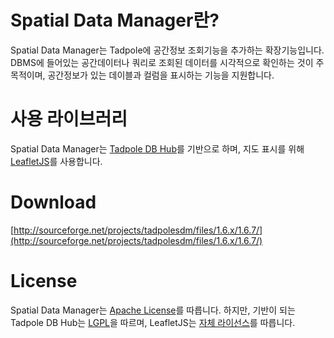 Spatial Data Manager란?
==================
Spatial Data Manager는 Tadpole에 공간정보 조회기능을 추가하는 확장기능입니다.
DBMS에 들어있는 공간데이터나 쿼리로 조회된 데이터를 시각적으로 확인하는 것이 주 목적이며, 
공간정보가 있는 데이블과 컬럼을 표시하는 기능을 지원합니다.

사용 라이브러리
===============
Spatial Data Manager는 [Tadpole DB Hub](https://github.com/hangum/TadpoleForDBTools/wiki)를 기반으로 하며, 
지도 표시를 위해 [LeafletJS](http://leafletjs.com/)를 사용합니다.

Download
===============
[http://sourceforge.net/projects/tadpolesdm/files/1.6.x/1.6.7/](http://sourceforge.net/projects/tadpolesdm/files/1.6.x/1.6.7/)

License
=======
Spatial Data Manager는 [Apache License](http://en.wikipedia.org/wiki/Apache_License)를 따릅니다.
하지만, 기반이 되는 Tadpole DB Hub는 [LGPL](https://www.gnu.org/licenses/lgpl.html)을 따르며, LeafletJS는 [자체 라이선스](http://leafletjs.com/)를 따릅니다.


